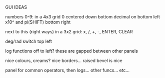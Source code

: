 GUI IDEAS

numbers 0-9:
in a 4x3 grid
0 centered down bottom
decimal on bottom left
x10^ and pi(SHIFT) bottom right 

next to this (right ways)
in a 3x2 grid:
x, /, +, -, ENTER, CLEAR

deg/rad switch top left


log functions off to left? these are gapped between other panels

nice colours, creams? nice borders... raised bevel is nice

panel for common operators, then logs... other funcs... etc...
